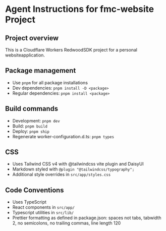 # Agent Instructions for fmc-website Project

## Project overview
This is a Cloudflare Workers RedwoodSDK project for a personal websiteapplication.

## Package management
- Use `pnpm` for all package installations
- Dev dependencies: `pnpm install -D <package>`
- Regular dependencies: `pnpm install <package>`

## Build commands
- Development: `pnpm dev`
- Build: `pnpm build`
- Deploy: `pnpm ship`
- Regenerate worker-configuration.d.ts: `pnpm types`

## CSS
- Uses Tailwind CSS v4 with @tailwindcss vite plugin and DaisyUI
- Markdown styled with `@plugin "@tailwindcss/typography";`
- Additional style overrides in `src/app/styles.css`

## Code Conventions
- Uses TypeScript
- React components in `src/app/`
- Typescript utilities in `src/lib/`
- Prettier formatting as defined in package.json:
  spaces not tabs, tabwidth 2, no semicolons, no trailing commas, line length 120
